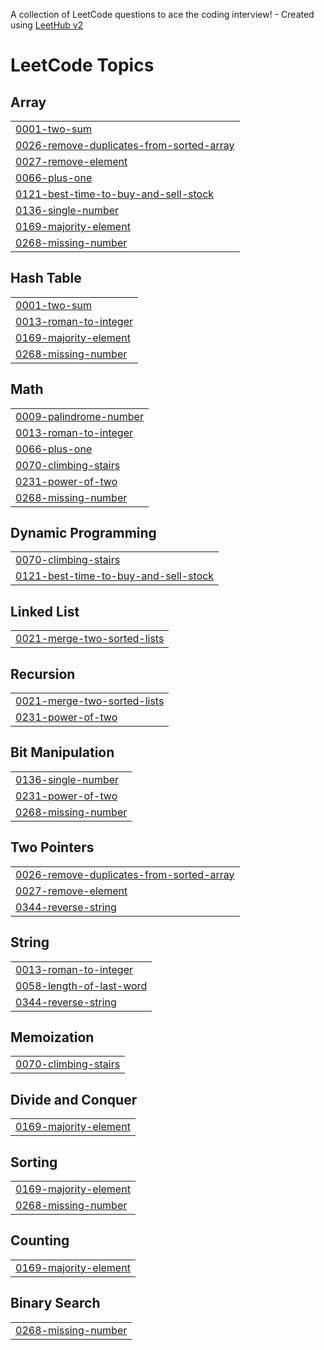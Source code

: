 A collection of LeetCode questions to ace the coding interview! - Created using [LeetHub v2](https://github.com/arunbhardwaj/LeetHub-2.0)
<!---LeetCode Topics Start-->
# LeetCode Topics
## Array
|  |
| ------- |
| [0001-two-sum](https://github.com/wsoham18/LeetCode/tree/master/0001-two-sum) |
| [0026-remove-duplicates-from-sorted-array](https://github.com/wsoham18/LeetCode/tree/master/0026-remove-duplicates-from-sorted-array) |
| [0027-remove-element](https://github.com/wsoham18/LeetCode/tree/master/0027-remove-element) |
| [0066-plus-one](https://github.com/wsoham18/LeetCode/tree/master/0066-plus-one) |
| [0121-best-time-to-buy-and-sell-stock](https://github.com/wsoham18/LeetCode/tree/master/0121-best-time-to-buy-and-sell-stock) |
| [0136-single-number](https://github.com/wsoham18/LeetCode/tree/master/0136-single-number) |
| [0169-majority-element](https://github.com/wsoham18/LeetCode/tree/master/0169-majority-element) |
| [0268-missing-number](https://github.com/wsoham18/LeetCode/tree/master/0268-missing-number) |
## Hash Table
|  |
| ------- |
| [0001-two-sum](https://github.com/wsoham18/LeetCode/tree/master/0001-two-sum) |
| [0013-roman-to-integer](https://github.com/wsoham18/LeetCode/tree/master/0013-roman-to-integer) |
| [0169-majority-element](https://github.com/wsoham18/LeetCode/tree/master/0169-majority-element) |
| [0268-missing-number](https://github.com/wsoham18/LeetCode/tree/master/0268-missing-number) |
## Math
|  |
| ------- |
| [0009-palindrome-number](https://github.com/wsoham18/LeetCode/tree/master/0009-palindrome-number) |
| [0013-roman-to-integer](https://github.com/wsoham18/LeetCode/tree/master/0013-roman-to-integer) |
| [0066-plus-one](https://github.com/wsoham18/LeetCode/tree/master/0066-plus-one) |
| [0070-climbing-stairs](https://github.com/wsoham18/LeetCode/tree/master/0070-climbing-stairs) |
| [0231-power-of-two](https://github.com/wsoham18/LeetCode/tree/master/0231-power-of-two) |
| [0268-missing-number](https://github.com/wsoham18/LeetCode/tree/master/0268-missing-number) |
## Dynamic Programming
|  |
| ------- |
| [0070-climbing-stairs](https://github.com/wsoham18/LeetCode/tree/master/0070-climbing-stairs) |
| [0121-best-time-to-buy-and-sell-stock](https://github.com/wsoham18/LeetCode/tree/master/0121-best-time-to-buy-and-sell-stock) |
## Linked List
|  |
| ------- |
| [0021-merge-two-sorted-lists](https://github.com/wsoham18/LeetCode/tree/master/0021-merge-two-sorted-lists) |
## Recursion
|  |
| ------- |
| [0021-merge-two-sorted-lists](https://github.com/wsoham18/LeetCode/tree/master/0021-merge-two-sorted-lists) |
| [0231-power-of-two](https://github.com/wsoham18/LeetCode/tree/master/0231-power-of-two) |
## Bit Manipulation
|  |
| ------- |
| [0136-single-number](https://github.com/wsoham18/LeetCode/tree/master/0136-single-number) |
| [0231-power-of-two](https://github.com/wsoham18/LeetCode/tree/master/0231-power-of-two) |
| [0268-missing-number](https://github.com/wsoham18/LeetCode/tree/master/0268-missing-number) |
## Two Pointers
|  |
| ------- |
| [0026-remove-duplicates-from-sorted-array](https://github.com/wsoham18/LeetCode/tree/master/0026-remove-duplicates-from-sorted-array) |
| [0027-remove-element](https://github.com/wsoham18/LeetCode/tree/master/0027-remove-element) |
| [0344-reverse-string](https://github.com/wsoham18/LeetCode/tree/master/0344-reverse-string) |
## String
|  |
| ------- |
| [0013-roman-to-integer](https://github.com/wsoham18/LeetCode/tree/master/0013-roman-to-integer) |
| [0058-length-of-last-word](https://github.com/wsoham18/LeetCode/tree/master/0058-length-of-last-word) |
| [0344-reverse-string](https://github.com/wsoham18/LeetCode/tree/master/0344-reverse-string) |
## Memoization
|  |
| ------- |
| [0070-climbing-stairs](https://github.com/wsoham18/LeetCode/tree/master/0070-climbing-stairs) |
## Divide and Conquer
|  |
| ------- |
| [0169-majority-element](https://github.com/wsoham18/LeetCode/tree/master/0169-majority-element) |
## Sorting
|  |
| ------- |
| [0169-majority-element](https://github.com/wsoham18/LeetCode/tree/master/0169-majority-element) |
| [0268-missing-number](https://github.com/wsoham18/LeetCode/tree/master/0268-missing-number) |
## Counting
|  |
| ------- |
| [0169-majority-element](https://github.com/wsoham18/LeetCode/tree/master/0169-majority-element) |
## Binary Search
|  |
| ------- |
| [0268-missing-number](https://github.com/wsoham18/LeetCode/tree/master/0268-missing-number) |
<!---LeetCode Topics End-->